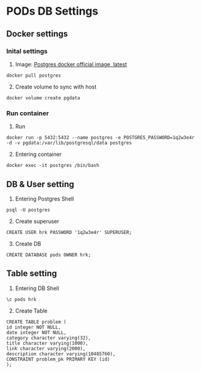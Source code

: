 # PODs DB Settings

## Docker settings
### Inital settings
1. Image: [Postgres docker official image, latest](https://hub.docker.com/_/postgres)   
```
docker pull postgres
```
2. Create volume to sync with host
```
docker volume create pgdata
```
### Run container
1. Run
```
docker run -p 5432:5432 --name postgres -e POSTGRES_PASSWORD=1q2w3e4r -d -v pgdata:/var/lib/postgresql/data postgres
```
2. Entering container
```
docker exec -it postgres /bin/bash
```

## DB & User setting
1. Entering Postgres Shell
```
psql -U postgres
```
2. Create superuser
```
CREATE USER hrk PASSWORD '1q2w3e4r' SUPERUSER;
```
3. Create DB
```
CREATE DATABASE pods OWNER hrk;
```

## Table setting
1. Entering DB Shell
```
\c pods hrk
```
2. Create Table
```
CREATE TABLE problem (
id integer NOT NULL,
date integer NOT NULL,
category character varying(32),
title character varying(1000),
link character varying(2000),
description character varying(10485760),
CONSTRAINT problem_pk PRIMARY KEY (id)
);
```
